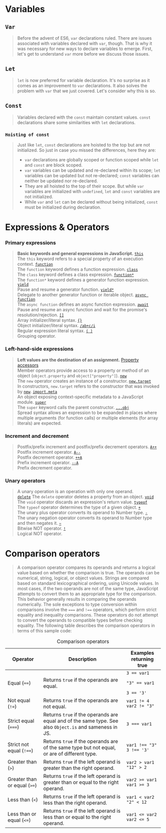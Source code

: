 # Variables
## `Var`
> Before the advent of ES6, `var` declarations ruled. There are issues associated with variables declared with `var`, though. That is why it was necessary for new ways to declare variables to emerge. First, let's get to understand `var` more before we discuss those issues.
## `Let`
> `let` is now preferred for variable declaration. It's no surprise as it comes as an improvement to `var` declarations. It also solves the problem with `var` that we just covered. Let's consider why this is so.
## `Const`
> Variables declared with the `const` maintain constant values. `const` declarations share some similarities with `let` declarations.

### `Hoisting of const`
> Just like `let`, `const` declarations are hoisted to the top but are not initialized. 
> So just in case you missed the differences, here they are:
> - `var` declarations are globally scoped or function scoped while `let` and `const` are block scoped.
> -   `var` variables can be updated and re-declared within its scope; `let` variables can be updated but not re-declared; `const` variables can neither be updated nor re-declared.
> -   They are all hoisted to the top of their scope. But while `var` variables are initialized with `undefined`, `let` and `const` variables are not initialized.
> -   While `var` and `let` can be declared without being initialized, `const` must be initialized during declaration.
# Expressions & Operators
### Primary expressions

> **Basic keywords and general expressions in JavaScript.**
> [`this`](https://developer.mozilla.org/en-US/docs/Web/JavaScript/Reference/Operators/this) <br>The `this` keyword refers to a special property of an execution context.
> [`function`](https://developer.mozilla.org/en-US/docs/Web/JavaScript/Reference/Operators/function) <br>The `function` keyword defines a function expression.
> [`class`](https://developer.mozilla.org/en-US/docs/Web/JavaScript/Reference/Operators/class) <br>The `class` keyword defines a class expression.
> [`function*`](https://developer.mozilla.org/en-US/docs/Web/JavaScript/Reference/Operators/function*) <br>The `function*` keyword defines a generator function expression.
> [`yield`](https://developer.mozilla.org/en-US/docs/Web/JavaScript/Reference/Operators/yield) <br>Pause and resume a generator function.
> [`yield*`](https://developer.mozilla.org/en-US/docs/Web/JavaScript/Reference/Operators/yield*) <br>Delegate to another generator function or iterable object.
> [`async function`](https://developer.mozilla.org/en-US/docs/Web/JavaScript/Reference/Operators/async_function) <br>The `async function` defines an async function expression.
> [`await`](https://developer.mozilla.org/en-US/docs/Web/JavaScript/Reference/Operators/await) <br>Pause and resume an async function and wait for the promise's resolution/rejection.
> [`[]`](https://developer.mozilla.org/en-US/docs/Web/JavaScript/Reference/Global_Objects/Array) <br>Array initializer/literal syntax.
> [`{}`](https://developer.mozilla.org/en-US/docs/Web/JavaScript/Reference/Operators/Object_initializer) <br>Object initializer/literal syntax.
> [`/ab+c/i`](https://developer.mozilla.org/en-US/docs/Web/JavaScript/Reference/Global_Objects/RegExp) <br>Regular expression literal syntax.
> [`( )`](https://developer.mozilla.org/en-US/docs/Web/JavaScript/Reference/Operators/Grouping) <br>Grouping operator.
### Left-hand-side expressions
> **Left values are the destination of an assignment.**
> [Property accessors](https://developer.mozilla.org/en-US/docs/Web/JavaScript/Reference/Operators/Property_Accessors) <br>Member operators provide access to a property or method of an object (`object.property` and `object["property"]`).
> [`new`](https://developer.mozilla.org/en-US/docs/Web/JavaScript/Reference/Operators/new) <br>The `new` operator creates an instance of a constructor.
> [`new.target`](https://developer.mozilla.org/en-US/docs/Web/JavaScript/Reference/Operators/new.target)<br>In constructors, `new.target` refers to the constructor that was invoked by [`new`](https://developer.mozilla.org/en-US/docs/Web/JavaScript/Reference/Operators/new).
> [`import.meta`](https://developer.mozilla.org/en-US/docs/Web/JavaScript/Reference/Statements/import.meta)<br>An object exposing context-specific metadata to a JavaScript module.
> [`super`](https://developer.mozilla.org/en-US/docs/Web/JavaScript/Reference/Operators/super)<br>The `super` keyword calls the parent constructor.
> [`...obj`](https://developer.mozilla.org/en-US/docs/Web/JavaScript/Reference/Operators/Spread_syntax)<br>Spread syntax allows an expression to be expanded in places where multiple arguments (for function calls) or multiple elements (for array literals) are expected.

### Increment and decrement
> Postfix/prefix increment and postfix/prefix decrement operators.
> [`A++`](https://developer.mozilla.org/en-US/docs/Web/JavaScript/Reference/Operators/Increment)<br>Postfix increment operator.
> [`A--`](https://developer.mozilla.org/en-US/docs/Web/JavaScript/Reference/Operators/Decrement)<br>Postfix decrement operator.
> [`++A`](https://developer.mozilla.org/en-US/docs/Web/JavaScript/Reference/Operators/Increment)<br>Prefix increment operator.
> [`--A`](https://developer.mozilla.org/en-US/docs/Web/JavaScript/Reference/Operators/Decrement)<br>Prefix decrement operator.
### Unary operators
> A unary operation is an operation with only one operand.
> <br>[`delete`](https://developer.mozilla.org/en-US/docs/Web/JavaScript/Reference/Operators/delete) The `delete` operator deletes a property from an object.
> [`void`](https://developer.mozilla.org/en-US/docs/Web/JavaScript/Reference/Operators/void) <br>The `void` operator discards an expression's return value.
> [`typeof`](https://developer.mozilla.org/en-US/docs/Web/JavaScript/Reference/Operators/typeof)<br>The `typeof` operator determines the type of a given object.
> [`+`](https://developer.mozilla.org/en-US/docs/Web/JavaScript/Reference/Operators/Unary_plus)<br>The unary plus operator converts its operand to Number type.
> [`-`](https://developer.mozilla.org/en-US/docs/Web/JavaScript/Reference/Operators/Unary_negation)<br>The unary negation operator converts its operand to Number type and then negates it.
> [`~`](https://developer.mozilla.org/en-US/docs/Web/JavaScript/Reference/Operators/Bitwise_NOT)<br>Bitwise NOT operator.
> [`!`](https://developer.mozilla.org/en-US/docs/Web/JavaScript/Reference/Operators/Logical_NOT)<br>Logical NOT operator.
# Comparison operators
> A comparison operator compares its operands and returns a logical value based on whether the comparison is true. The operands can be numerical, string, logical, or object values. Strings are compared based on standard lexicographical ordering, using Unicode values. In most cases, if the two operands are not of the same type, JavaScript attempts to convert them to an appropriate type for the comparison. This behavior generally results in comparing the operands numerically. The sole exceptions to type conversion within comparisons involve the `===` and `!==` operators, which perform strict equality and inequality comparisons. These operators do not attempt to convert the operands to compatible types before checking equality. The following table describes the comparison operators in terms of this sample code:
<table class="standard-table">
  <caption>Comparison operators</caption>
  <thead>
    <tr>
      <th scope="col">Operator</th>
      <th scope="col">Description</th>
      <th scope="col">Examples returning true</th>
    </tr>
  </thead>
  <tbody>
    <tr>
      <td>
        Equal
        (<code>==</code>)
      </td>
      <td>Returns <code>true</code> if the operands are equal.</td>
      <td><code>3 == var1</code>
        <p><code>"3" == var1</code></p><code>3 == '3'</code>
      </td>
    </tr>
    <tr>
      <td>
        Not equal
        (<code>!=</code>)
      </td>
      <td>Returns <code>true</code> if the operands are not equal.</td>
      <td><code>var1 != 4<br>var2 != "3"</code></td>
    </tr>
    <tr>
      <td>
        Strict equal
        (<code>===</code>)
      </td>
      <td>
        Returns <code>true</code> if the operands are equal and of the same
        type. See also <code>Object.is</code> and
        sameness in JS.
      </td>
      <td><code>3 === var1</code></td>
    </tr>
    <tr>
      <td>
        Strict not equal
        (<code>!==</code>)
      </td>
      <td>
        Returns <code>true</code> if the operands are of the same type but not
        equal, or are of different type.
      </td>
      <td><code>var1 !== "3"<br>3 !== '3'</code></td>
    </tr>
    <tr>
      <td>
        Greater than
        (<code>&gt;</code>)
      </td>
      <td>
        Returns <code>true</code> if the left operand is greater than the right
        operand.
      </td>
      <td><code>var2 &gt; var1<br>"12" &gt; 2</code></td>
    </tr>
    <tr>
      <td>
        Greater than or equal
        (<code>&gt;=</code>)
      </td>
      <td>
        Returns <code>true</code> if the left operand is greater than or equal
        to the right operand.
      </td>
      <td><code>var2 &gt;= var1<br>var1 &gt;= 3</code></td>
    </tr>
    <tr>
      <td>
        Less than
        (<code>&lt;</code>)
      </td>
      <td>
        Returns <code>true</code> if the left operand is less than the right
        operand.
      </td>
      <td><code>var1 &lt; var2<br>"2" &lt; 12</code></td>
    </tr>
    <tr>
      <td>
        Less than or equal
        (<code>&lt;=</code>)
      </td>
      <td>
        Returns <code>true</code> if the left operand is less than or equal to
        the right operand.
      </td>
      <td><code>var1 &lt;= var2<br>var2 &lt;= 5</code></td>
    </tr>
  </tbody>
</table>